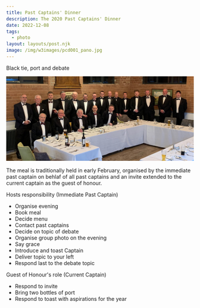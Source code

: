 ```yaml
---
title: Past Captains' Dinner
description: The 2020 Past Captains' Dinner
date: 2022-12-08
tags:
  - photo
layout: layouts/post.njk
image: /img/w3images/pcd001_pano.jpg
---
```


Black tie, port and debate

<img src="/img/w3images/pcd001_pano.jpg" class="w3-image" alt="Past Captains' Dinner 2020">

The meal is traditionally held in early February, organised by the immediate past captain on behlaf of all past captains and an invite extended to the current captain as the guest of honour.

Hosts responsibility (Immediate Past Captain)
* Organise evening
* Book meal
* Decide menu
* Contact past captains
* Decide on topic of debate
* Organise group photo on the evening
* Say grace
* Introduce and toast Captain
* Deliver topic to your left
* Respond last to the debate topic

Guest of Honour's role (Current Captain)
* Respond to invite
* Bring two bottles of port
* Respond to toast with aspirations for the year